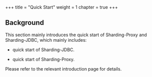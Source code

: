 +++
title = "Quick Start"
weight = 1
chapter = true
+++

## Background

This section mainly introduces the quick start of Sharding-Proxy and Sharding-JDBC, which mainly includes:

* quick start of Sharding-JDBC.

* quick start of Sharding-Proxy.

Please refer to the relevant introduction page for details.